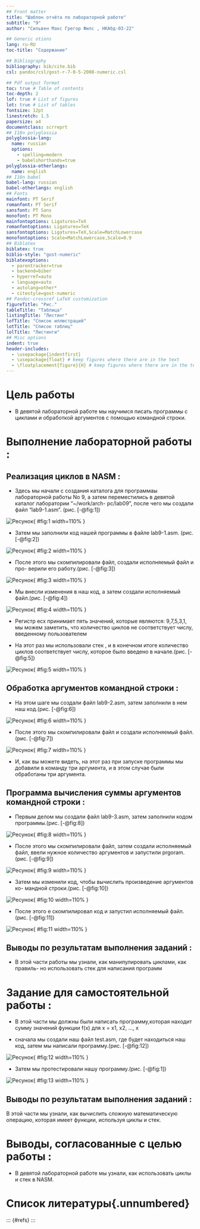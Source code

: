 ```yaml
---
## Front matter
title: "Шаблон отчёта по лабораторной работе"
subtitle: "9"
author: "Сильвен Макс Грегор Филс , НКАбд-03-22"

## Generic otions
lang: ru-RU
toc-title: "Содержание"

## Bibliography
bibliography: bib/cite.bib
csl: pandoc/csl/gost-r-7-0-5-2008-numeric.csl

## Pdf output format
toc: true # Table of contents
toc-depth: 2
lof: true # List of figures
lot: true # List of tables
fontsize: 12pt
linestretch: 1.5
papersize: a4
documentclass: scrreprt
## I18n polyglossia
polyglossia-lang:
  name: russian
  options:
	- spelling=modern
	- babelshorthands=true
polyglossia-otherlangs:
  name: english
## I18n babel
babel-lang: russian
babel-otherlangs: english
## Fonts
mainfont: PT Serif
romanfont: PT Serif
sansfont: PT Sans
monofont: PT Mono
mainfontoptions: Ligatures=TeX
romanfontoptions: Ligatures=TeX
sansfontoptions: Ligatures=TeX,Scale=MatchLowercase
monofontoptions: Scale=MatchLowercase,Scale=0.9
## Biblatex
biblatex: true
biblio-style: "gost-numeric"
biblatexoptions:
  - parentracker=true
  - backend=biber
  - hyperref=auto
  - language=auto
  - autolang=other*
  - citestyle=gost-numeric
## Pandoc-crossref LaTeX customization
figureTitle: "Рис."
tableTitle: "Таблица"
listingTitle: "Листинг"
lofTitle: "Список иллюстраций"
lotTitle: "Список таблиц"
lolTitle: "Листинги"
## Misc options
indent: true
header-includes:
  - \usepackage{indentfirst}
  - \usepackage{float} # keep figures where there are in the text
  - \floatplacement{figure}{H} # keep figures where there are in the text
---
```


# Цель работы

- В девятой лабораторной работе мы научимся писать программы с циклами и
обработкой аргументов с помощью командной строки.

# Выполнение лабораторной работы :

## Реализация циклов в NASM :

-  Здесь мы начали с создания каталога для программаы лабораторной работы
No 9, а затем переместились в девятой каталог лаборатории “~/work/arch-
pc/lab09”, после чего мы создали файл “lab9-1.asm”. (рис. [-@fig:1])

![Ресунок](image/1.png){ #fig:1 width=110% }

- Затем мы заполнили код нашей программы в файле lab9-1.asm. (рис. [-@fig:2])

![Ресунок](image/2.png){ #fig:2 width=110% }

- После этого мы скомпилировали файл, создали исполняемый файл и про-
верили его работу.(рис. [-@fig:3])

![Ресунок](image/3.png){ #fig:3 width=110% }

- Мы внесли изменения в наш код, а затем создали исполняемый файл.(рис. [-@fig:4])

![Ресунок](image/4.png){ #fig:4 width=110% }

- Регистр ecx принимает пять значений, которые являются: 9,7,5,3,1, мы можем заметить, что количество циклов не соответствует числу, введенному пользователем

- На этот раз мы использовали стек , и в конечном итоге количество циклов
соответствует числу, которое было введено в начале.(рис. [-@fig:5])

![Ресунок](image/5.png){ #fig:5 width=110% }

## Обработка аргументов командной строки :

- На этом шаге мы создали файл lab9-2.asm, затем заполнили в нем наш
код.(рис. [-@fig:6])

![Ресунок](image/6.png){ #fig:6 width=110% }

- После этого мы скомпилировали файл и создали исполняемый файл.(рис. [-@fig:7])

![Ресунок](image/7.png){ #fig:7 width=110% }

- И, как вы можете видеть, на этот раз при запуске программы мы добавили
в команду три аргумента, и в этом случае были обработаны три аргумента.

## Программа вычисления суммы аргументов командной строки :

- Первым делом мы создали файл lab9-3.asm, затем заполнили кодом программы.(рис. [-@fig:8])

![Ресунок](image/8.png){ #fig:8 width=110% }

- После этого мы скомпилировали файл, затем создали исполняемый файл,
ввели нужное количество аргументов и запустили prgoram.(рис. [-@fig:9])

![Ресунок](image/9.png){ #fig:9 width=110% }

- Затем мы изменили код, чтобы вычислить произведение аргументов ко-
мандной строки.(рис. [-@fig:10])

![Ресунок](image/10.png){ #fig:10 width=110% }

- После этого e скомпилировал код и запустил исполняемый файл.(рис. [-@fig:11])

![Ресунок](image/11.png){ #fig:11 width=110% }

## Выводы по результатам выполнения заданий :

- В этой части работы мы узнали, как манипулировать циклами, как правиль-
но использовать стек для написания программ



# Задание для самостоятельной работы :

- В этой части мы должны были написать программу,которая находит сумму
значений функции f(x) для x = x1, x2, ..., x

- сначала мы создали наш файл test.asm, где будет находиться наш код, затем
мы написали программу.(рис. [-@fig:12])

![Ресунок](image/12.png){ #fig:12 width=110% }

- Затем мы протестировали нашу программу.(рис. [-@fig:1])

![Ресунок](image/13.png){ #fig:13 width=110% }


## Выводы по результатам выполнения заданий :
В этой части мы узнали, как вычислить сложную математическую операцию,
которая имеет функции, используя циклы и стек.

# Выводы, согласованные с целью работы :

- В девятой лабораторной работе мы узнали, как использовать циклы и стек
в NASM.

# Список литературы{.unnumbered}

::: {#refs}
:::
